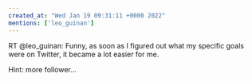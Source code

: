 ```yaml
---
created_at: "Wed Jan 19 09:31:11 +0000 2022"
mentions: ['leo_guinan']
---
```


RT @leo_guinan: Funny, as soon as I figured out what my specific goals were on Twitter, it became a lot easier for me.

Hint: more follower…